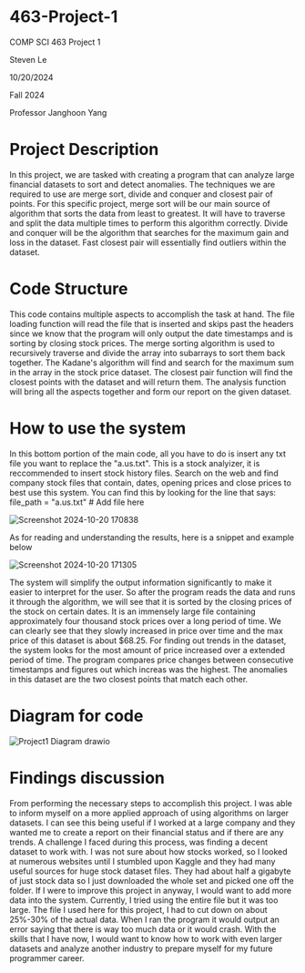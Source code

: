 # 463-Project-1

COMP SCI 463 Project 1

Steven Le

10/20/2024

Fall 2024

Professor Janghoon Yang

# Project Description
In this project, we are tasked with creating a program that can analyze large financial datasets to sort and detect anomalies. The techniques we are required to use are merge sort, divide and conquer and closest pair of points. For this specific project, merge sort will be our main source of algorithm that sorts the data from least to greatest. It will have to traverse and split the data multiple times to perform this algorithm correctly. Divide and conquer will be the algorithm that searches for the maximum gain and loss in the dataset. Fast closest pair will essentially find outliers within the dataset. 

# Code Structure
This code contains multiple aspects to accomplish the task at hand. The file loading function will read the file that is inserted and skips past the headers since we know that the program will only output the date timestamps and is sorting by closing stock prices. The merge sorting algorithm is used to recursively traverse and divide the array into subarrays to sort them back together. The Kadane's algorithm will find and search for the maximum sum in the array in the stock price dataset. The closest pair function will find the closest points with the dataset and will return them. The analysis function will bring all the aspects together and form our report on the given dataset.


# How to use the system

In this bottom portion of the main code, all you have to do is insert any txt file you want to replace the "a.us.txt". This is a stock analyizer, it is reccommended to insert stock history files. Search on the web and find company stock files that contain, dates, opening prices and close prices to best use this system. You can find this by looking for the line that says: file_path = "a.us.txt"  # Add file here

![Screenshot 2024-10-20 170838](https://github.com/user-attachments/assets/eb4e2f9f-ad7b-4190-9aad-2bd336c91eac)

As for reading and understanding the results, here is a snippet and example below

![Screenshot 2024-10-20 171305](https://github.com/user-attachments/assets/c7898d77-36c9-4aeb-b7b6-32c4e22cbc40)

The system will simplify the output information significantly to make it easier to interpret for the user. So after the program reads the data and runs it through the algorithm, we will see that it is sorted by the closing prices of the stock on certain dates. It is an immensely large file containing approximately four thousand stock prices over a long period of time. We can clearly see that they slowly increased in price over time and the max price of this dataset is about $68.25. For finding out trends in the dataset, the system looks for the most amount of price increased over a extended period of time. The program compares price changes between consecutive timestamps and figures out which increas was the highest. The anomalies in this dataset are the two closest points that match each other. 

# Diagram for code
![Project1 Diagram drawio](https://github.com/user-attachments/assets/4ff68e25-95b0-44a2-ad90-67ce9aef6ce0)

# Findings discussion
From performing the necessary steps to accomplish this project. I was able to inform myself on a more applied approach of using algorithms on larger datasets. I can see this being useful if I worked at a large company and they wanted me to create a report on their financial status and if there are any trends. A challenge I faced during this process, was finding a decent dataset to work with. I was not sure about how stocks worked, so I looked at numerous websites until I stumbled upon Kaggle and they had many useful sources for huge stock dataset files. They had about half a gigabyte of just stock data so I just downloaded the whole set and picked one off the folder. If I were to improve this project in anyway, I would want to add more data into the system. Currently, I tried using the entire file but it was too large. The file I used here for this project, I had to cut down on about 25%-30% of the actual data. When I ran the program it would output an error saying that there is way too much data or it would crash. With the skills that I have now, I would want to know how to work with even larger datasets and analyze another industry to prepare myself for my future programmer career.
